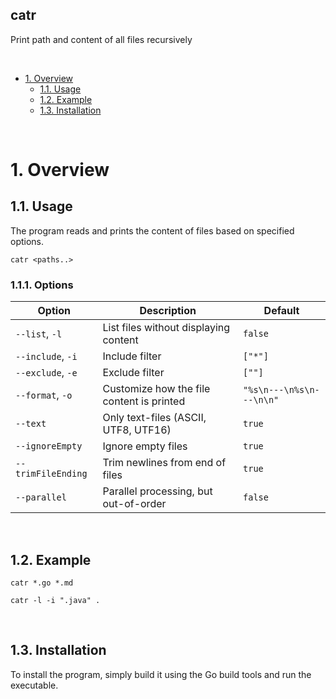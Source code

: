 catr
--

Print path and content of all files recursively

<br>

<!-- TOC -->
- [1. Overview](#1-overview)
    - [1.1. Usage](#11-usage)
    - [1.2. Example](#12-example)
    - [1.3. Installation](#13-installation)
<!-- /TOC -->

<br>

# 1. Overview 

## 1.1. Usage

The program reads and prints the content of files based on specified options.

`catr <paths..>`

### 1.1.1. Options

| Option             | Description                               | Default        |
|--------------------|-------------------------------------------|----------------|
| `--list`, `-l`     | List files without displaying content     | `false`        |
| `--include`, `-i`  | Include filter                            | `["*"]`        |
| `--exclude`, `-e`  | Exclude filter                            | `[""]`         |
| `--format`, `-o`   | Customize how the file content is printed | `"%s\n---\n%s\n---\n\n"` |
| `--text`           | Only text-files (ASCII, UTF8, UTF16)      | `true`         |
| `--ignoreEmpty`    | Ignore empty files                        | `true`         |
| `--trimFileEnding` | Trim newlines from end of files           | `true`         |
| `--parallel`       | Parallel processing, but out-of-order     | `false`        |

<br>

## 1.2. Example

`catr *.go *.md`

`catr -l -i ".java" .`

<br>

## 1.3. Installation

To install the program, simply build it using the Go build tools and run the executable.

<br>

